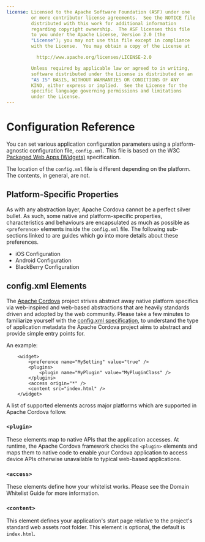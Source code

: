 ```yaml
---
license: Licensed to the Apache Software Foundation (ASF) under one
         or more contributor license agreements.  See the NOTICE file
         distributed with this work for additional information
         regarding copyright ownership.  The ASF licenses this file
         to you under the Apache License, Version 2.0 (the
         "License"); you may not use this file except in compliance
         with the License.  You may obtain a copy of the License at

           http://www.apache.org/licenses/LICENSE-2.0

         Unless required by applicable law or agreed to in writing,
         software distributed under the License is distributed on an
         "AS IS" BASIS, WITHOUT WARRANTIES OR CONDITIONS OF ANY
         KIND, either express or implied.  See the License for the
         specific language governing permissions and limitations
         under the License.
---
```


# Configuration Reference

You can set various application configuration parameters using a platform-agnostic configuration file, `config.xml`.
This file is based on the W3C [Packaged Web Apps (Widgets)](http://www.w3.org/TR/widgets/) specification.

The location of the `config.xml` file is different depending on the platform. The contents, in general, are not.

## Platform-Specific Properties

As with any abstraction layer, Apache Cordova cannot be a perfect silver bullet. As such, some native and platform-specific
properties, characteristics and behaviours are encapsulated as much as possible as `<preference>` elements inside the
`config.xml` file. The following sub-sections linked to are guides which go into more details about these preferences.

- iOS Configuration
- Android Configuration
- BlackBerry Configuration

## config.xml Elements

The [Apache Cordova](http://cordova.io) project strives abstract away native platform specifics via web-inspired and web-based
abstractions that are heavily standards driven and adopted by the web community. Please take a few minutes to familiarize
yourself with the [config.xml specification](http://www.w3.org/TR/widgets/), to understand the type of application metadata the
Apache Cordova project aims to abstract and provide simple entry points for.

An example:

        <widget>
            <preference name="MySetting" value="true" />
            <plugins>
                <plugin name="MyPlugin" value="MyPluginClass" />
            </plugins>
            <access origin="*" />
            <content src="index.html" />
        </widget>

A list of supported elements across major platforms which are supported in Apache Cordova follow.

### `<plugin>`

These elements map to native APIs that the application accesses. At
runtime, the Apache Cordova framework checks the `<plugin>` elements
and maps them to native code to enable your Cordova application to
access device APIs otherwise unavailable to typical web-based
applications.

### `<access>`

These elements define how your whitelist works. Please see the
Domain Whitelist Guide for more information.

### `<content>`

This element defines your application's start page relative to the
project's standard web assets root folder. This element is optional,
the default is `index.html`.
